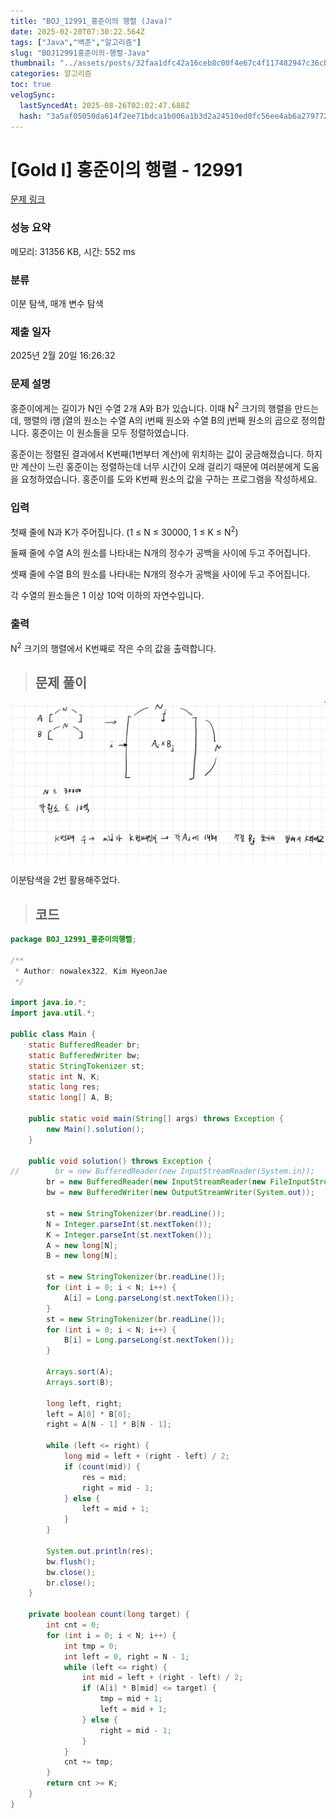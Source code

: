 ```yaml
---
title: "BOJ_12991_홍준이의 행렬 (Java)"
date: 2025-02-20T07:30:22.564Z
tags: ["Java","백준","알고리즘"]
slug: "BOJ12991홍준이의-행렬-Java"
thumbnail: "../assets/posts/32faa1dfc42a16ceb8c00f4e67c4f117482947c36cbcb327bcea125ed51254ca.png"
categories: 알고리즘
toc: true
velogSync:
  lastSyncedAt: 2025-08-26T02:02:47.688Z
  hash: "3a5af05050da614f2ee71bdca1b006a1b3d2a24510ed0fc56ee4ab6a279772b4"
---
```


# [Gold I] 홍준이의 행렬 - 12991 

[문제 링크](https://www.acmicpc.net/problem/12991) 

### 성능 요약

메모리: 31356 KB, 시간: 552 ms

### 분류

이분 탐색, 매개 변수 탐색

### 제출 일자

2025년 2월 20일 16:26:32

### 문제 설명

<p>홍준이에게는 길이가 N인 수열 2개 A와 B가 있습니다. 이때 N<sup>2</sup> 크기의 행렬을 만드는데, 행렬의 i행 j열의 원소는 수열 A의 i번째 원소와 수열 B의 j번째 원소의 곱으로 정의합니다. 홍준이는 이 원소들을 모두 정렬하였습니다.</p>

<p>홍준이는 정렬된 결과에서 K번째(1번부터 계산)에 위치하는 값이 궁금해졌습니다. 하지만 계산이 느린 홍준이는 정렬하는데 너무 시간이 오래 걸리기 때문에 여러분에게 도움을 요청하였습니다. 홍준이를 도와 K번째 원소의 값을 구하는 프로그램을 작성하세요.</p>

### 입력 

 <p>첫째 줄에 N과 K가 주어집니다. (1 ≤ N ≤ 30000, 1 ≤ K ≤ N<sup>2</sup>)</p>

<p>둘째 줄에 수열 A의 원소를 나타내는 N개의 정수가 공백을 사이에 두고 주어집니다.</p>

<p>셋째 줄에 수열 B의 원소를 나타내는 N개의 정수가 공백을 사이에 두고 주어집니다.</p>

<p>각 수열의 원소들은 1 이상 10억 이하의 자연수입니다.</p>

### 출력 

 <p>N<sup>2</sup> 크기의 행렬에서 K번째로 작은 수의 값을 출력합니다.</p>

> ## 문제 풀이

![](/assets/posts/32faa1dfc42a16ceb8c00f4e67c4f117482947c36cbcb327bcea125ed51254ca.png)

이분탐색을 2번 활용해주었다.

> ## 코드

```java
package BOJ_12991_홍준이의행렬;

/**
 * Author: nowalex322, Kim HyeonJae
 */

import java.io.*;
import java.util.*;

public class Main {
    static BufferedReader br;
    static BufferedWriter bw;
    static StringTokenizer st;
    static int N, K;
    static long res;
    static long[] A, B;

    public static void main(String[] args) throws Exception {
        new Main().solution();
    }

    public void solution() throws Exception {
//        br = new BufferedReader(new InputStreamReader(System.in));
        br = new BufferedReader(new InputStreamReader(new FileInputStream("src/main/java/BOJ_12991_홍준이의행렬/input.txt")));
        bw = new BufferedWriter(new OutputStreamWriter(System.out));

        st = new StringTokenizer(br.readLine());
        N = Integer.parseInt(st.nextToken());
        K = Integer.parseInt(st.nextToken());
        A = new long[N];
        B = new long[N];

        st = new StringTokenizer(br.readLine());
        for (int i = 0; i < N; i++) {
            A[i] = Long.parseLong(st.nextToken());
        }
        st = new StringTokenizer(br.readLine());
        for (int i = 0; i < N; i++) {
            B[i] = Long.parseLong(st.nextToken());
        }

        Arrays.sort(A);
        Arrays.sort(B);

        long left, right;
        left = A[0] * B[0];
        right = A[N - 1] * B[N - 1];

        while (left <= right) {
            long mid = left + (right - left) / 2;
            if (count(mid)) {
                res = mid;
                right = mid - 1;
            } else {
                left = mid + 1;
            }
        }

        System.out.println(res);
        bw.flush();
        bw.close();
        br.close();
    }

    private boolean count(long target) {
        int cnt = 0;
        for (int i = 0; i < N; i++) {
            int tmp = 0;
            int left = 0, right = N - 1;
            while (left <= right) {
                int mid = left + (right - left) / 2;
                if (A[i] * B[mid] <= target) {
                    tmp = mid + 1;
                    left = mid + 1;
                } else {
                    right = mid - 1;
                }
            }
            cnt += tmp;
        }
        return cnt >= K;
    }
}
```